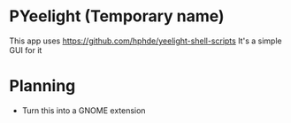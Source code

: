 # PYeelight (Temporary name)

This app uses https://github.com/hphde/yeelight-shell-scripts
It's a simple GUI for it

# Planning

 - Turn this into a GNOME extension

<!--stackedit_data:
eyJoaXN0b3J5IjpbLTE5NTYzMDAwNTBdfQ==
-->
